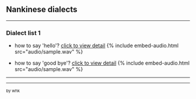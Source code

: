 ## Nankinese dialects

---

### Dialect list 1

- how to say 'hello'? [click to view detail](/sample_page)
{% include embed-audio.html src="audio/sample.wav" %}


- how to say 'good bye'? [click to view detail](/sample_page)
{% include embed-audio.html src="audio/sample.wav" %}

---

 

---
<p style="font-size:11px">by whk</p>
